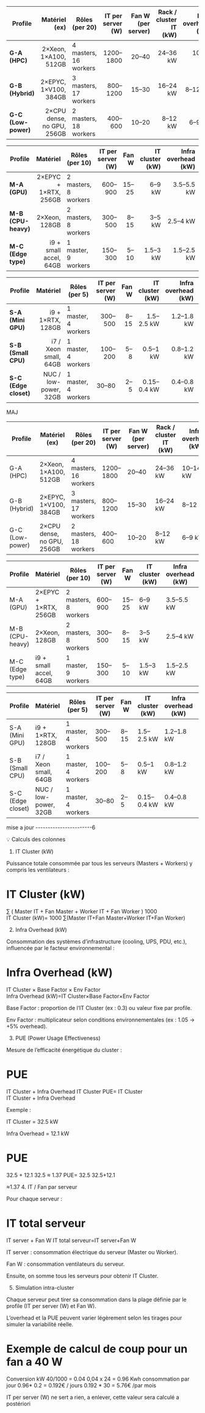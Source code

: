 | Profile             |              Matériel (ex) | Rôles (per 20)        | IT per server (W) | Fan W (per server) | Rack / cluster IT (kW) | Infra overhead (kW) |      Env factor |        Ex PUE example |
| ------------------- | -------------------------: | --------------------- | ----------------: | -----------------: | ---------------------: | ------------------: | --------------: | --------------------: |
| **G-A (HPC)**       |      2×Xeon, 1×A100, 512GB | 4 masters, 16 workers |         1200–1800 |              20–40 |               24–36 kW |            10–14 kW | 1.05 (optimisé) | (30+12)/30 ≈ **1.40** |
| **G-B (Hybrid)**    |      2×EPYC, 1×V100, 384GB | 3 masters, 17 workers |          800–1200 |              15–30 |               16–24 kW |             8–12 kW |            1.10 | (20+10)/20 = **1.50** |
| **G-C (Low-power)** | 2×CPU dense, no GPU, 256GB | 2 masters, 18 workers |           400–600 |              10–20 |                8–12 kW |              6–9 kW |            1.15 |  (10+7)/10 = **1.70** |


| Profile             |               Matériel | Rôles (per 10)       | IT per server (W) | Fan W | IT cluster (kW) | Infra overhead (kW) | Env factor |               Ex PUE |
| ------------------- | ---------------------: | -------------------- | ----------------: | ----: | --------------: | ------------------: | ---------: | -------------------: |
| **M-A (GPU)**       |  2×EPYC + 1×RTX, 256GB | 2 masters, 8 workers |           600–900 | 15–25 |          6–9 kW |          3.5–5.5 kW |        1.1 | (8+4.5)/8 ≈ **1.56** |
| **M-B (CPU-heavy)** |          2×Xeon, 128GB | 2 masters, 8 workers |           300–500 |  8–15 |          3–5 kW |            2.5–4 kW |        1.2 |   (4+3)/4 = **1.75** |
| **M-C (Edge type)** | i9 + small accel, 64GB | 1 master, 9 workers  |           150–300 |  5–10 |        1.5–3 kW |          1.5–2.5 kW |       1.25 |   (2+2)/2 = **2.00** |


| Profile               |              Matériel | Rôles (per 5)       | IT per server (W) | Fan W | IT cluster (kW) | Infra overhead (kW) | Env factor |                   Ex PUE |
| --------------------- | --------------------: | ------------------- | ----------------: | ----: | --------------: | ------------------: | ---------: | -----------------------: |
| **S-A (Mini GPU)**    |     i9 + 1×RTX, 128GB | 1 master, 4 workers |           300–500 |  8–15 |      1.5–2.5 kW |          1.2–1.8 kW |        1.2 |     (2+1.5)/2 = **1.75** |
| **S-B (Small CPU)**   | i7 / Xeon small, 64GB | 1 master, 4 workers |           100–200 |   5–8 |        0.5–1 kW |          0.8–1.2 kW |        1.3 |   (0.8+1)/0.8 = **2.25** |
| **S-C (Edge closet)** | NUC / low-power, 32GB | 1 master, 4 workers |             30–80 |   2–5 |     0.15–0.4 kW |          0.4–0.8 kW |       1.35 | (0.3+0.6)/0.3 = **3.00** |








MAJ 








| Profile         | Matériel (ex)              | Rôles (per 20)        | IT per server (W) | Fan W (per server) | Rack / cluster IT (kW) | Infra overhead (kW) | Env factor      | Ex PUE example    | Master HW              | Master IT (W) | Worker IT (W) |
| --------------- | -------------------------- | --------------------- | ----------------- | ------------------ | ---------------------- | ------------------- | --------------- | ----------------- | ---------------------- | ------------- | ------------- |
| G-A (HPC)       | 2×Xeon, 1×A100, 512GB      | 4 masters, 16 workers | 1200–1800         | 20–40              | 24–36 kW               | 10–14 kW            | 1.05 (optimisé) | (30+12)/30 ≈ 1.40 | 2×Xeon + 1×A100, 512GB | 1700          | 1450          |
| G-B (Hybrid)    | 2×EPYC, 1×V100, 384GB      | 3 masters, 17 workers | 800–1200          | 15–30              | 16–24 kW               | 8–12 kW             | 1.10            | (20+10)/20 = 1.50 | 2×EPYC + 1×V100, 384GB | 1100          | 900           |
| G-C (Low-power) | 2×CPU dense, no GPU, 256GB | 2 masters, 18 workers | 400–600           | 10–20              | 8–12 kW                | 6–9 kW              | 1.15            | (10+7)/10 = 1.70  | 2×CPU dense, 256GB     | 550           | 450           |


| Profile         | Matériel               | Rôles (per 10)       | IT per server (W) | Fan W | IT cluster (kW) | Infra overhead (kW) | Env factor | Ex PUE           | Master HW              | Master IT (W) | Worker IT (W) |
| --------------- | ---------------------- | -------------------- | ----------------- | ----- | --------------- | ------------------- | ---------- | ---------------- | ---------------------- | ------------- | ------------- |
| M-A (GPU)       | 2×EPYC + 1×RTX, 256GB  | 2 masters, 8 workers | 600–900           | 15–25 | 6–9 kW          | 3.5–5.5 kW          | 1.1        | (8+4.5)/8 ≈ 1.56 | 2×EPYC + 1×RTX, 256GB  | 850           | 700           |
| M-B (CPU-heavy) | 2×Xeon, 128GB          | 2 masters, 8 workers | 300–500           | 8–15  | 3–5 kW          | 2.5–4 kW            | 1.2        | (4+3)/4 = 1.75   | 2×Xeon, 128GB          | 450           | 350           |
| M-C (Edge type) | i9 + small accel, 64GB | 1 master, 9 workers  | 150–300           | 5–10  | 1.5–3 kW        | 1.5–2.5 kW          | 1.25       | (2+2)/2 = 2.00   | i9 + small accel, 64GB | 250           | 180           |


| Profile           | Matériel              | Rôles (per 5)       | IT per server (W) | Fan W | IT cluster (kW) | Infra overhead (kW) | Env factor | Ex PUE               | Master HW             | Master IT (W) | Worker IT (W) |
| ----------------- | --------------------- | ------------------- | ----------------- | ----- | --------------- | ------------------- | ---------- | -------------------- | --------------------- | ------------- | ------------- |
| S-A (Mini GPU)    | i9 + 1×RTX, 128GB     | 1 master, 4 workers | 300–500           | 8–15  | 1.5–2.5 kW      | 1.2–1.8 kW          | 1.2        | (2+1.5)/2 = 1.75     | i9 + 1×RTX, 128GB     | 450           | 350           |
| S-B (Small CPU)   | i7 / Xeon small, 64GB | 1 master, 4 workers | 100–200           | 5–8   | 0.5–1 kW        | 0.8–1.2 kW          | 1.3        | (0.8+1)/0.8 = 2.25   | i7 / Xeon small, 64GB | 180           | 120           |
| S-C (Edge closet) | NUC / low-power, 32GB | 1 master, 4 workers | 30–80             | 2–5   | 0.15–0.4 kW     | 0.4–0.8 kW          | 1.35       | (0.3+0.6)/0.3 = 3.00 | NUC / low-power, 32GB | 70            | 45            |




mise a jour -----------------------6

💡 Calculs des colonnes
1. IT Cluster (kW)

Puissance totale consommée par tous les serveurs (Masters + Workers) y compris les ventilateurs :

IT Cluster (kW)
=
∑
(
Master IT
+
Fan Master
+
Worker IT
+
Fan Worker
)
1000
IT Cluster (kW)=
1000
∑(Master IT+Fan Master+Worker IT+Fan Worker)
	​

2. Infra Overhead (kW)

Consommation des systèmes d’infrastructure (cooling, UPS, PDU, etc.), influencée par le facteur environnemental :

Infra Overhead (kW)
=
IT Cluster
×
Base Factor
×
Env Factor
Infra Overhead (kW)=IT Cluster×Base Factor×Env Factor

Base Factor : proportion de l’IT Cluster (ex : 0.3) ou valeur fixe par profile.

Env Factor : multiplicateur selon conditions environnementales (ex : 1.05 → +5% overhead).

3. PUE (Power Usage Effectiveness)

Mesure de l’efficacité énergétique du cluster :

PUE
=
IT Cluster + Infra Overhead
IT Cluster
PUE=
IT Cluster
IT Cluster + Infra Overhead
	​


Exemple :

IT Cluster = 32.5 kW

Infra Overhead = 12.1 kW

PUE
=
32.5
+
12.1
32.5
≈
1.37
PUE=
32.5
32.5+12.1
	​

≈1.37
4. IT / Fan par serveur

Pour chaque serveur :

IT total serveur
=
IT server
+
Fan W
IT total serveur=IT server+Fan W

IT server : consommation électrique du serveur (Master ou Worker).

Fan W : consommation ventilateurs du serveur.

Ensuite, on somme tous les serveurs pour obtenir IT Cluster.

5. Simulation intra-cluster

Chaque serveur peut tirer sa consommation dans la plage définie par le profile (IT per server (W) et Fan W).

L’overhead et la PUE peuvent varier légèrement selon les tirages pour simuler la variabilité réelle.


# Exemple de calcul de coup pour un fan a 40 W 
Conversion kW 40/1000  = 0.04
0,04 x 24  = 0.96 Kwh consommation par jour 
0.96* 0.2 = 0.192€ / jours
0.192 * 30 = 5.76€ /par mois


IT per server (W) ne sert a rien, a enlever, cette valeur sera calculé a postériori